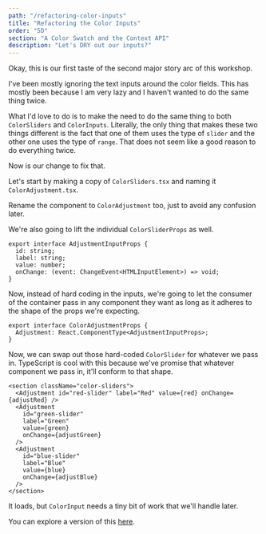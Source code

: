 ```yaml
---
path: "/refactoring-color-inputs"
title: "Refactoring the Color Inputs"
order: "5D"
section: "A Color Swatch and the Context API"
description: "Let's DRY out our inputs?"
---
```


Okay, this is our first taste of the second major story arc of this workshop.

I've been mostly ignoring the text inputs around the color fields. This has mostly been because I am very lazy and I haven't wanted to do the same thing twice.

What I'd love to do is to make the need to do the same thing to both `ColorSliders` and `ColorInputs`. Literally, the only thing that makes these two things different is the fact that one of them uses the type of `slider` and the other one uses the type of `range`. That does not seem like a good reason to do everything twice.

Now is our change to fix that.

Let's start by making a copy of `ColorSliders.tsx` and naming it `ColorAdjustment.tsx`.

Rename the component to `ColorAdjustment` too, just to avoid any confusion later.

We're also going to lift the individual `ColorSliderProps` as well.

```tsx
export interface AdjustmentInputProps {
  id: string;
  label: string;
  value: number;
  onChange: (event: ChangeEvent<HTMLInputElement>) => void;
}
```

Now, instead of hard coding in the inputs, we're going to let the consumer of the container pass in any component they want as long as it adheres to the shape of the props we're expecting.

```tsx
export interface ColorAdjustmentProps {
  Adjustment: React.ComponentType<AdjustmentInputProps>;
}
```

Now, we can swap out those hard-coded `ColorSlider` for whatever we pass in. TypeScript is cool with this because we've promise that whatever component we pass in, it'll conform to that shape.

```tsx
<section className="color-sliders">
  <Adjustment id="red-slider" label="Red" value={red} onChange={adjustRed} />
  <Adjustment
    id="green-slider"
    label="Green"
    value={green}
    onChange={adjustGreen}
  />
  <Adjustment
    id="blue-slider"
    label="Blue"
    value={blue}
    onChange={adjustBlue}
  />
</section>
```

It loads, but `ColorInput` needs a tiny bit of work that we'll handle later.

You can explore a version of this [here][complete].

[complete]: https://codesandbox.io/s/red-green-blue-with-better-color-adjustment-nppsf?file=/src/ColorInput.tsx
